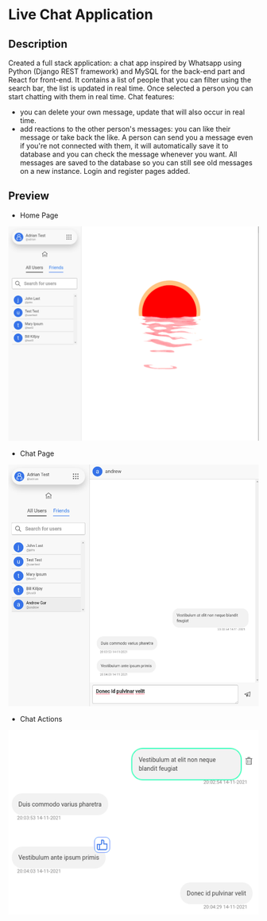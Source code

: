 # Live Chat Application

## Description

Created a full stack application: a chat app inspired by Whatsapp using Python (Django REST framework) and MySQL for the back-end part and React for front-end.
It contains a list of people that you can filter using the search bar, the list is updated in real time.
Once selected a person you can start chatting with them in real time.
Chat features:
- you can delete your own message, update that will also occur in real time.
- add reactions to the other person's messages: you can like their message or take back the like.
A person can send you a message even if you're not connected with them, it will automatically save it to database and you can check the message whenever you want.
All messages are saved to the database so you can still see old messages on a new instance.
Login and register pages added.

## Preview

* Home Page

![Alt text](./preview/ss1.png?raw=true "Home Page")

* Chat Page

![Alt text](./preview/ss2.png?raw=true "Chat Page")

* Chat Actions

![Alt text](./preview/ss3.png?raw=true "Cart")

